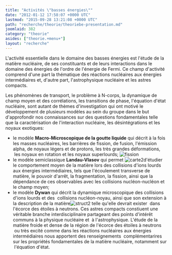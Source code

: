 ```yaml
---
title: "Activités \"basses énergies\""
date: "2012-01-12 17:58:07 +0000 UTC"
lastmod: "2015-09-28 13:21:08 +0000 UTC"
path: "recherche/theorie/theoriebe-presentation.md"
joomlaid: 382
category: "theorie"
asides: ["theorie.+menu+"]
layout: "recherche"
---
```

L'activité essentielle dans le domaine des basses énergies est l'étude de la matière nucléaire, de ses constituants et de leurs interactions dans le domaine des énergies de l'ordre de l'énergie de Fermi. Ce champ d'activité comprend d'une part la thématique des réactions nucléaires aux énergies intermédiaires et, d'autre part, l'astrophysique nucléaire et les astres compacts.

Les phénomènes de transport, le problème à N-corps, la dynamique de champ moyen et des corrélations, les transitions de phase, l'équation d'état nucléaire, sont autant de thèmes d'investigation qui ont motivé le développement de plusieurs modèles au sein du groupe dans le but d'approfondir nos connaissances sur des questions fondamentales telle que la caractérisation de l'interaction nucléaire, les désintégrations et les noyaux exotiques:

*   le modèle **Macro-Microscopique de la goutte liquide** qui décrit à la fois les masses nucléaires, les barrières de fission, de fusion, l'émission alpha, de noyaux légers et de protons, les très grandes déformations,  les noyaux en rotation et les noyaux superlourds; ![fission](images/test/fission.jpeg)
*   le modèle semiclassique **Landau-Vlasov** qui permet ![carte2](images/test/carte2.jpg)d'étudier le comportement moyen de la matière lors des collisions d'ions lourds aux énergies intermédiaires, tels que l'écoulement transverse de matière, le pouvoir d'arrêt, la fragmentation, la fission, ainsi que la dépendance de ces observables avec les collisions nucléon-nucléon et le champ moyen;
*   le modèle **Dywan** qui décrit la dynamique microscopique des collisions d'ions lourds et des  collisions nucléon-noyau, ainsi que son extension à la description de la matière![struct2](images/test/struct2.jpeg) telle qu'elle devrait exister  dans l'écorce des étoiles à neutrons. Ces astres compacts constiuent une véritable branche interdisciplinaire partageant des points d'intérêt communs à la physique nucléaire et  à l'astrophysique. L'étude de la matière froide et dense de la région de l'écorce des étoiles à neutrons  ou très excité comme dans les réactions nucléaires aux énergies intermédiaires nous apportent des renseignements  complémentarires sur les propriétés fondamentales de la matière nucléaire, notamment sur  l'équation d'état.
